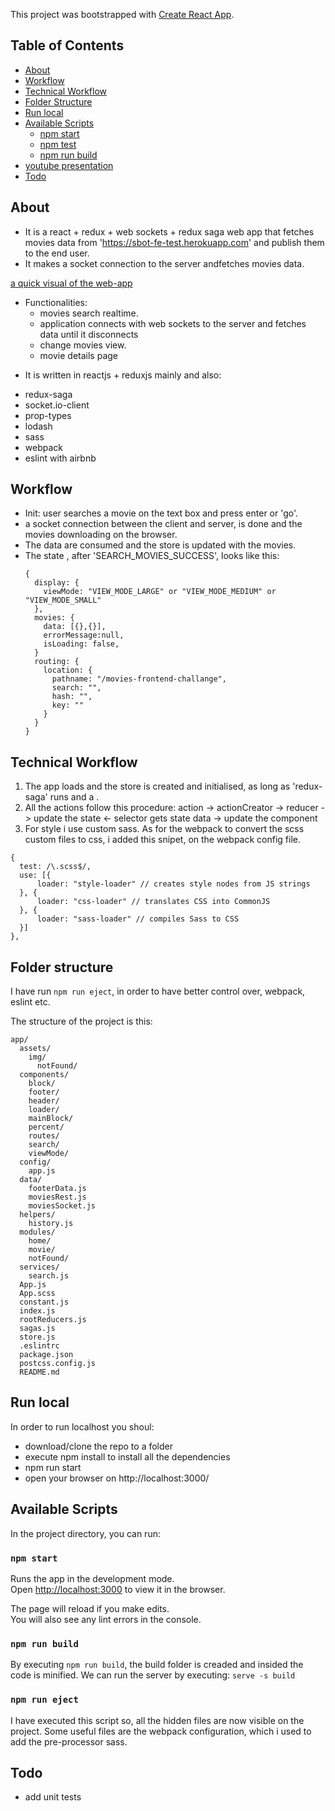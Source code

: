 This project was bootstrapped with [Create React App](https://github.com/facebookincubator/create-react-app).


## Table of Contents
- [About](#about)
- [Workflow](#workflow)
- [Technical Workflow](#technical-workflow)
- [Folder Structure](#folder-structure)
- [Run local](#run-local)
- [Available Scripts](#available-scripts)
  - [npm start](#npm-start)
  - [npm test](#npm-test)
  - [npm run build](#npm-run-build)
- [youtube presentation](#youtube-presentation)
- [Todo](#todo)


## About
* It is a react + redux + web sockets + redux saga web app that fetches movies data from 'https://sbot-fe-test.herokuapp.com' and publish them to the end user. 
* It makes a socket connection to the server andfetches movies data.

[a quick visual of the web-app](readme_imgs/movies-socket.gif)


- Functionalities:
  - movies search realtime.
  - application connects with web sockets to the server and fetches data until it disconnects
  - change movies view.
  - movie details page

* It is written in reactjs + reduxjs mainly and also:
- redux-saga
- socket.io-client
- prop-types
- lodash
- sass
- webpack
- eslint with airbnb

## Workflow

* Init: user searches a movie on the text box and press enter or 'go'.
* a socket connection between the client and server, is done and the movies downloading on the browser.
* The data are consumed and the store is updated with the movies.
* The state , after 'SEARCH_MOVIES_SUCCESS', looks like this:
  ```
  {
    display: {
      viewMode: "VIEW_MODE_LARGE" or "VIEW_MODE_MEDIUM" or "VIEW_MODE_SMALL"
    },
    movies: {
      data: [{},{}],
      errorMessage:null,
      isLoading: false,
    }
    routing: {
      location: {
        pathname: "/movies-frontend-challange",
        search: "",
        hash: "",
        key: ""
      }
    }
  }
  ```


## Technical Workflow
1. The app loads and the store is created and initialised, as long as 'redux-saga' runs and a .
2. All the actions follow this procedure:
 action -> actionCreator -> reducer -> update the state <- selector gets state data -> update the component
2. For style i use custom sass. As for the webpack to convert the scss custom files to css, i added this snipet, on the webpack config file.
  ```
  {
    test: /\.scss$/,
    use: [{
        loader: "style-loader" // creates style nodes from JS strings
    }, {
        loader: "css-loader" // translates CSS into CommonJS
    }, {
        loader: "sass-loader" // compiles Sass to CSS
    }]
  },
  ```

## Folder structure

I have run `npm run eject`, in order to have better control over, 
webpack, eslint etc.

The structure of the project is this:
```
app/
  assets/
    img/
      notFound/
  components/
    block/
    footer/
    header/
    loader/
    mainBlock/
    percent/
    routes/
    search/
    viewMode/
  config/
    app.js
  data/
    footerData.js
    moviesRest.js
    moviesSocket.js
  helpers/
    history.js
  modules/
    home/
    movie/
    notFound/
  services/
    search.js
  App.js
  App.scss
  constant.js
  index.js
  rootReducers.js
  sagas.js
  store.js
  .eslintrc
  package.json
  postcss.config.js
  README.md
```

## Run local

In order to run localhost you shoul:

* download/clone the repo to a folder
* execute npm install to install all the dependencies
* npm run start
* open your browser on http://localhost:3000/

## Available Scripts

In the project directory, you can run:

### `npm start`

Runs the app in the development mode.<br>
Open [http://localhost:3000](http://localhost:3000) to view it in the browser.

The page will reload if you make edits.<br>
You will also see any lint errors in the console.


### `npm run build`

By executing `npm run build`, the build folder is creaded and insided the code 
is minified.
We can run the server by executing: `serve -s build`


### `npm run eject`

I have executed this script so, all the hidden files are now visible on the project.
Some useful files are the webpack configuration, which i used to add the 
pre-processor sass.

## Todo

* add unit tests
